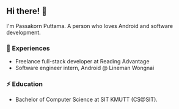 ## Hi there! 👋
I'm Passakorn Puttama. A person who loves Android and software development.

### 🌱 Experiences
- Freelance full-stack developer at Reading Advantage 
- Software engineer intern, Android @ Lineman Wongnai

### ⚡ Education
- Bachelor of Computer Science at SIT KMUTT (CS@SIT).
<!--
**boss4848/boss4848** is a ✨ _special_ ✨ repository because its `README.md` (this file) appears on your GitHub profile.

Here are some ideas to get you started:

- 🔭 I’m currently working on ...
- 🌱 I’m currently learning ...
- 👯 I’m looking to collaborate on ...
- 🤔 I’m looking for help with ...
- 💬 Ask me about ...
- 📫 How to reach me: ...
- 😄 Pronouns: ...
- ⚡ Fun fact: ...
-->
